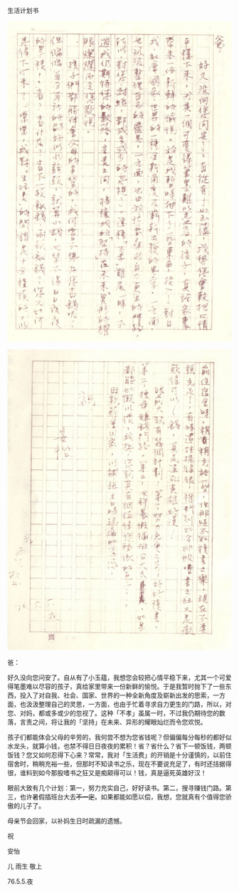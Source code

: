 生活计划书

![page-1](../../image/%E4%BF%A1%E6%9C%AD/1987-05-05_%E7%94%9F%E6%B4%BB%E8%AE%A1%E5%88%92%E4%B9%A6/page-1.jpg)

![page-2](../../image/%E4%BF%A1%E6%9C%AD/1987-05-05_%E7%94%9F%E6%B4%BB%E8%AE%A1%E5%88%92%E4%B9%A6/page-2.jpg)

爸：

好久没向您问安了。自从有了小玉蕴，我想您会较把心情平稳下来，尤其一个可爱得笔墨难以尽容的孩子，真给家里带来一份新鲜的愉悦。于是我暂时抛下了一些东西，投入了对自我、社会、国家、世界的一种全新角度及崭新出发的思索，一方面，也汲汲整理自己的灵思，一方面，也由于忙着寻求自力更生的门路，所以，对您、对妈，都或多或少的忽视了。这种「不孝」虽属一时，不过我仍期待您的数落，言责之间，将让我的「坚持」在未来、异形的耀眼灿烂而令您欢悦。

孩子们都能体会父母的辛劳的，我何尝不想为您省钱呢？但偏偏每分每秒的都好似水龙头，就算小钱，也禁不得日日夜夜的累积！省？省什么？省下一顿饭钱，两顿饭钱？您又如何忍得下心来？常常，我对「生活费」的开销是十分谨慎的，以前住宿舍时，稍稍充裕一些，但那时不知读书之乐，现在不要说充足了，有时还拮据得很，谁料到如今那股嗜书之狂又是痴颠得可以！钱，真是逼死英雄好汉！

眼前大致有几个计划：第一，努力充实自己，好好读书。第二，搜寻赚钱门路。第三，也许暑假插班台大去~~不一定~~。如果都能如愿以偿，我想，您就真有个值得您骄傲的儿子了。

母亲节会回家，以补妈生日时疏漏的遗憾。

祝

安怡

儿 雨生 敬上

76.5.5.夜
